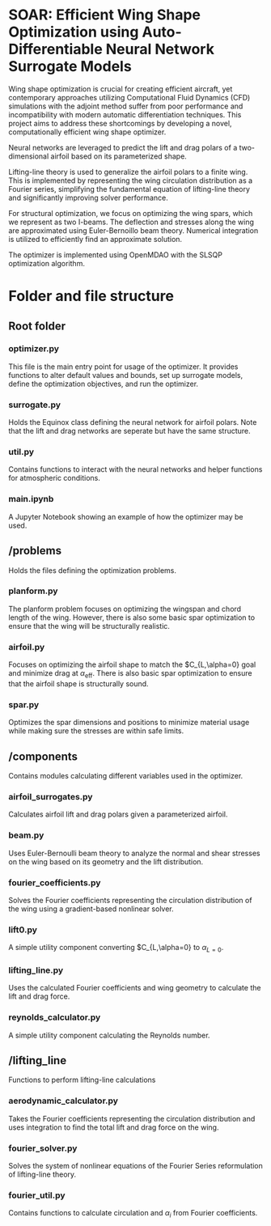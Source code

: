 # SOAR: Efficient Wing Shape Optimization using Auto-Differentiable Neural Network Surrogate Models

Wing shape optimization is crucial for creating efficient aircraft, yet contemporary approaches utilizing Computational Fluid Dynamics (CFD) simulations with the adjoint method suffer from poor performance and incompatibility with modern automatic differentiation techniques.
This project aims to address these shortcomings by developing a novel, computationally efficient wing shape optimizer.

Neural networks are leveraged to predict the lift and drag polars of a two-dimensional airfoil based on its parameterized shape.

Lifting-line theory is used to generalize the airfoil polars to a finite wing.
This is implemented by representing the wing circulation distribution as a Fourier series, simplifying the fundamental equation of lifting-line theory and significantly improving solver performance.

For structural optimization, we focus on optimizing the wing spars, which we represent as two I-beams. The deflection and stresses along the wing are approximated using Euler-Bernoillo beam theory. Numerical integration is utilized to efficiently find an approximate solution.

The optimizer is implemented using OpenMDAO with the SLSQP optimization algorithm.

# Folder and file structure
## Root folder
### optimizer.py
This file is the main entry point for usage of the optimizer. It provides functions to alter default values and bounds, set up surrogate models, define the optimization objectives, and run the optimizer.

### surrogate.py
Holds the Equinox class defining the neural network for airfoil polars. Note that the lift and drag networks are seperate but have the same structure.

### util.py
Contains functions to interact with the neural networks and helper functions for atmospheric conditions.

### main.ipynb
A Jupyter Notebook showing an example of how the optimizer may be used.

## /problems
Holds the files defining the optimization problems.

### planform.py
The planform problem focuses on optimizing the wingspan and chord length of the wing. However, there is also some basic spar optimization to ensure that the wing will be structurally realistic.

### airfoil.py
Focuses on optimizing the airfoil shape to match the $C_{L,\alpha=0} goal and minimize drag at $\alpha_\mathrm{eff}$. There is also basic spar optimization to ensure that the airfoil shape is structurally sound.

### spar.py
Optimizes the spar dimensions and positions to minimize material usage while making sure the stresses are within safe limits.

## /components
Contains modules calculating different variables used in the optimizer.

### airfoil_surrogates.py
Calculates airfoil lift and drag polars given a parameterized airfoil.

### beam.py
Uses Euler-Bernoulli beam theory to analyze the normal and shear stresses on the wing based on its geometry and the lift distribution.

### fourier_coefficients.py
Solves the Fourier coefficients representing the circulation distribution of the wing using a gradient-based nonlinear solver.

### lift0.py
A simple utility component converting $C_{L,\alpha=0} to $\alpha_{L=0}$.

### lifting_line.py
Uses the calculated Fourier coefficients and wing geometry to calculate the lift and drag force.

### reynolds_calculator.py
A simple utility component calculating the Reynolds number.

## /lifting_line
Functions to perform lifting-line calculations

### aerodynamic_calculator.py
Takes the Fourier coefficients representing the circulation distribution and uses integration to find the total lift and drag force on the wing.

### fourier_solver.py
Solves the system of nonlinear equations of the Fourier Series reformulation of lifting-line theory.

### fourier_util.py
Contains functions to calculate circulation and $\alpha_i$ from Fourier coefficients.

